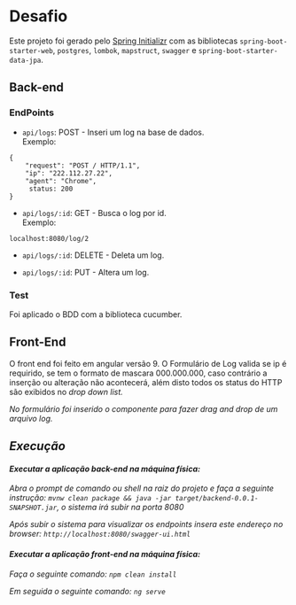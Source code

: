 # Desafio

Este projeto foi gerado pelo [Spring Initializr](https://start.spring.io/) com as bibliotecas `spring-boot-starter-web`, `postgres`, `lombok`, `mapstruct`, `swagger` e `spring-boot-starter-data-jpa`.

## Back-end
### EndPoints

* `api/logs`: POST - Inseri um log na base de dados.  <br />
Exemplo: 
````
{
	"request": "POST / HTTP/1.1",
	"ip": "222.112.27.22",
	"agent": "Chrome",
	 status: 200
}
````


* `api/logs/:id`: GET - Busca o log por id. <br />
Exemplo: 
````
localhost:8080/log/2
````
* `api/logs/:id`: DELETE -  Deleta um log. <br />

* `api/logs/:id`: PUT - Altera um log. <br />


### Test 
Foi aplicado o BDD com a biblioteca cucumber.


## Front-End
 O front end foi feito em angular versão 9. 
 O Formulário de Log valida se ip é requirido, se tem o formato de mascara 000.000.000, caso contrário a inserção ou alteração não 
 acontecerá, além disto todos os status do HTTP são exibidos no <i>drop down list<i/>.

 No formulário foi inserido o componente para fazer drag and drop de um arquivo log. 


## Execução
#### Executar a aplicação back-end na máquina física:
Abra o prompt de comando ou shell na raiz do projeto e faça a seguinte instrução:
`mvnw clean package && java -jar target/backend-0.0.1-SNAPSHOT.jar`, o sistema irá subir na porta 8080 </br>

Após subir o sistema para visualizar os endpoints insera este endereço no browser: `http://localhost:8080/swagger-ui.html`

#### Executar a aplicação front-end na máquina física:
Faça o seguinte comando:
`npm clean install` 

Em seguida o seguinte comando:
`ng serve`
